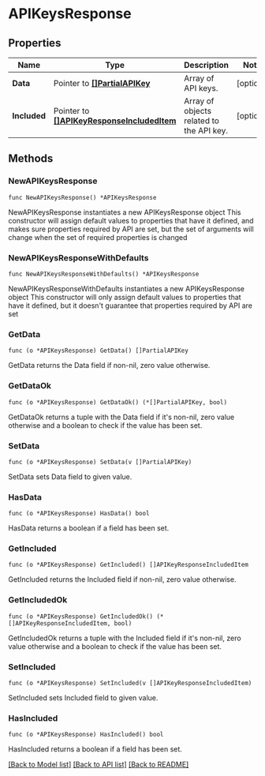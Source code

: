 # APIKeysResponse

## Properties

Name | Type | Description | Notes
---- | ---- | ----------- | ------
**Data** | Pointer to [**[]PartialAPIKey**](PartialAPIKey.md) | Array of API keys. | [optional] 
**Included** | Pointer to [**[]APIKeyResponseIncludedItem**](APIKeyResponseIncludedItem.md) | Array of objects related to the API key. | [optional] 

## Methods

### NewAPIKeysResponse

`func NewAPIKeysResponse() *APIKeysResponse`

NewAPIKeysResponse instantiates a new APIKeysResponse object
This constructor will assign default values to properties that have it defined,
and makes sure properties required by API are set, but the set of arguments
will change when the set of required properties is changed

### NewAPIKeysResponseWithDefaults

`func NewAPIKeysResponseWithDefaults() *APIKeysResponse`

NewAPIKeysResponseWithDefaults instantiates a new APIKeysResponse object
This constructor will only assign default values to properties that have it defined,
but it doesn't guarantee that properties required by API are set

### GetData

`func (o *APIKeysResponse) GetData() []PartialAPIKey`

GetData returns the Data field if non-nil, zero value otherwise.

### GetDataOk

`func (o *APIKeysResponse) GetDataOk() (*[]PartialAPIKey, bool)`

GetDataOk returns a tuple with the Data field if it's non-nil, zero value otherwise
and a boolean to check if the value has been set.

### SetData

`func (o *APIKeysResponse) SetData(v []PartialAPIKey)`

SetData sets Data field to given value.

### HasData

`func (o *APIKeysResponse) HasData() bool`

HasData returns a boolean if a field has been set.

### GetIncluded

`func (o *APIKeysResponse) GetIncluded() []APIKeyResponseIncludedItem`

GetIncluded returns the Included field if non-nil, zero value otherwise.

### GetIncludedOk

`func (o *APIKeysResponse) GetIncludedOk() (*[]APIKeyResponseIncludedItem, bool)`

GetIncludedOk returns a tuple with the Included field if it's non-nil, zero value otherwise
and a boolean to check if the value has been set.

### SetIncluded

`func (o *APIKeysResponse) SetIncluded(v []APIKeyResponseIncludedItem)`

SetIncluded sets Included field to given value.

### HasIncluded

`func (o *APIKeysResponse) HasIncluded() bool`

HasIncluded returns a boolean if a field has been set.


[[Back to Model list]](../README.md#documentation-for-models) [[Back to API list]](../README.md#documentation-for-api-endpoints) [[Back to README]](../README.md)


